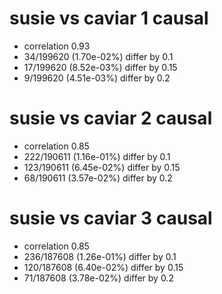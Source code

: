 # susie vs caviar  1 causal

- correlation 0.93
- 34/199620 (1.70e-02%) differ by 0.1
- 17/199620 (8.52e-03%) differ by 0.15
- 9/199620 (4.51e-03%) differ by 0.2


# susie vs caviar  2 causal

- correlation 0.85
- 222/190611 (1.16e-01%) differ by 0.1
- 123/190611 (6.45e-02%) differ by 0.15
- 68/190611 (3.57e-02%) differ by 0.2


# susie vs caviar  3 causal

- correlation 0.85
- 236/187608 (1.26e-01%) differ by 0.1
- 120/187608 (6.40e-02%) differ by 0.15
- 71/187608 (3.78e-02%) differ by 0.2


